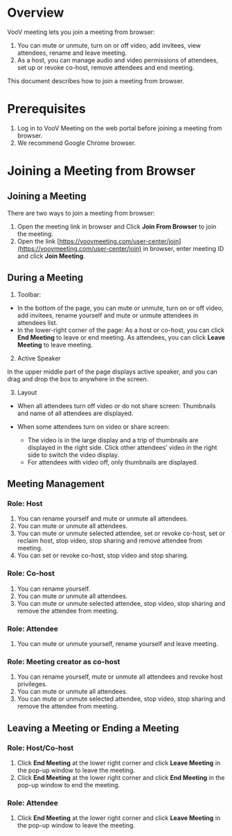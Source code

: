 # **Overview**

VooV meeting lets you join a meeting from browser: 

1. You can mute or unmute, turn on or off video, add invitees, view attendees, rename and leave meeting.
2. As a host, you can manage audio and video permissions of attendees, set up or revoke co-host, remove attendees and end meeting.

This document describes how to join a meeting from browser. 



# **Prerequisites**

1. Log in to VooV Meeting on the web portal before joining a meeting from browser.
2. We recommend Google Chrome browser.



# **Joining a Meeting from Browser**

## **Joining a Meeting**

There are two ways to join a meeting from browser:

1. Open the meeting link in browser and Click **Join From Browser** to join the meeting.
2. Open the link [https://voovmeeting.com/user-center/join](https://voovmeeting.com/user-center/join) in browser, enter meeting ID and click **Join Meeting**.


## **During a Meeting**

1. Toolbar: 

- In the bottom of the page, you can mute or unmute, turn on or off video, add invitees, rename yourself and mute or unmute attendees in attendees list.
- In the lower-right corner of the page:
  As a host or co-host, you can click **End Meeting** to leave or end meeting.
  As attendees, you can click **Leave Meeting** to leave meeting.

2. Active Speaker 

In the upper middle part of the page displays active speaker, and you can drag and drop the box to anywhere in the screen.

3. Layout

- When all attendees turn off video or do not share screen: 
  Thumbnails and name of all attendees are displayed.

- When some attendees turn on video or share screen:
  - The video is in the large display and a trip of thumbnails are displayed in the right side. Click other attendees’ video in the right side to switch the video display.
  - For attendees with video off, only thumbnails are displayed.

## **Meeting Management**

### **Role:** Host

1. You can rename yourself and mute or unmute all attendees.
2. You can mute or unmute all attendees.
3. You can mute or unmute selected attendee, set or revoke co-host, set or reclaim host, stop video, stop sharing and remove attendee from meeting.
4. You can set or revoke co-host, stop video and stop sharing.

### **Role:** Co-host

1. You can rename yourself. 
2. You can mute or unmute all attendees.
3. You can mute or unmute selected attendee, stop video, stop sharing and remove the attendee from meeting.

### **Role:** Attendee

1. You can mute or unmute yourself, rename yourself and leave meeting.

### **Role:** Meeting creator as co-host

1. You can rename yourself, mute or unmute all attendees and revoke host privileges.
2. You can mute or unmute all attendees.
3. You can mute or unmute selected attendee, stop video, stop sharing and remove the attendee from meeting.



## **Leaving a Meeting** or **Ending a Meeting**

### **Role:** Host/Co-host

1. Click **End Meeting** at the lower right corner and click **Leave Meeting** in the pop-up window to leave the meeting.
2. Click **End Meeting** at the lower right corner and click **End Meeting** in the pop-up window to end the meeting.

### **Role:** Attendee

1. Click **End Meeting** at the lower right corner and click **Leave Meeting** in the pop-up window to leave the meeting.
